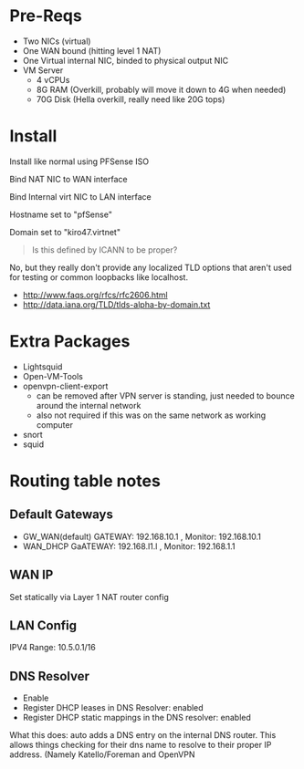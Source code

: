 # Pre-Reqs
* Two NICs (virtual)
* One WAN bound (hitting level 1 NAT)
* One Virtual internal NIC, binded to physical output NIC
* VM Server 
  * 4 vCPUs
  * 8G RAM (Overkill, probably will move it down to 4G when needed)
  * 70G Disk (Hella overkill, really need like 20G tops)

# Install

Install like normal using PFSense ISO

Bind NAT NIC to WAN interface

Bind Internal virt NIC to LAN interface

Hostname set to "pfSense"

Domain set to "kiro47.virtnet"

>  Is this defined by ICANN to be proper?  

No, but they really don't provide any localized TLD options that aren't used for testing or common loopbacks like localhost.

* http://www.faqs.org/rfcs/rfc2606.html
* http://data.iana.org/TLD/tlds-alpha-by-domain.txt

# Extra Packages
* Lightsquid
* Open-VM-Tools
* openvpn-client-export
  *  can be removed after VPN server is standing, just needed to bounce around the internal network
  *  also not required if this was on the same network as working computer
* snort
* squid

# Routing table notes

## Default Gateways

* GW_WAN(default) GATEWAY: 192.168.10.1 , Monitor: 192.168.10.1
* WAN_DHCP GaATEWAY: 192.168.l1.l , Monitor: 192.168.1.1

## WAN IP
Set statically via Layer 1 NAT router config
## LAN Config

IPV4 Range: 10.5.0.1/16

## DNS Resolver
* Enable
* Register DHCP leases in DNS Resolver: enabled
* Register DHCP static mappings in the DNS resolver: enabled

What this does: auto adds a DNS entry on the internal DNS router.  This allows things checking for their dns name to resolve to their proper IP address. (Namely Katello/Foreman and OpenVPN
